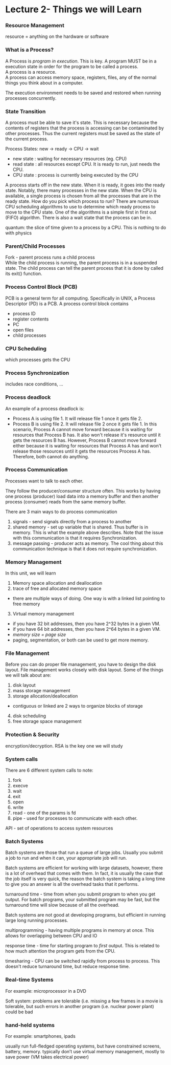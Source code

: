 Lecture 2- Things we will Learn
===============================

### Resource Management
resource = anything on the hardware or software  
### What is a Process?
A Process is *program in execution*. This is key. A program MUST be in a execution state in order for the program to be called a process.   
A process is a resource.  
A process can access memory space, registers, files, any of the normal things you think about in a computer.

The execution environment needs to be saved and restored when running processes concurrently.

### State Transition
A process must be able to save it's state. This is necessary because the contents of registers that the process is accessing can be contaminated by other processes. Thus the current registers must be saved as the state of the current process.

Process States: new -> ready -> CPU -> wait  

* new state : waiting for necessary resources (eg. CPU)
* read state : all resources except CPU. It is ready to run, just needs the CPU.
* CPU state : process is currently being executed by the CPU

A process starts off in the new state. When it is ready, it goes into the ready state. Notably, there many processes in the new state. When the CPU is available, a single process is chosen from all the processes that are in the ready state. How do you pick which process to run? There are numerous CPU scheduling algorithms to use to determine which ready process to move to the CPU state. One of the algorithms is a simple first in first out (FIFO) algorithm. There is also a wait state that the process can be in.

quantum: the slice of time given to a process by a CPU. This is nothing to do with physics


### Parent/Child Processes
Fork - parent process runs a child process  
While the child process is running, the parent process is in a suspended state. The child process can tell the parent process that it is done by called its exit() function.

### Process Control Block (PCB)
PCB is a general term for all computing. Specifically in UNIX, a Process Descriptor (PD) is a PCB. A process control block contains
* process ID
* register contents
* PC
* open files
* child processes
### CPU Scheduling
which processes gets the CPU
### Process Synchronization
includes race conditions, ...
### Process deadlock
An example of a process deadlock is:
* Process A is using file 1. It will release file 1 once it gets file 2.
* Process B is using file 2. It will release file 2 once it gets file 1.
In this scenario, Process A cannot move forward because it is waiting for resources that Process B has. It also won't release it's resource until it gets the resources B has. However, Process B cannot move forward either because it is waiting for resources that Process A has and won't release those resources until it gets the resources Process A has. Therefore, both cannot do anything.   

### Process Communication
Processes want to talk to each other.

They follow the producer/consumer structure often. This works by having one process (producer) load data into a memory buffer and then another process (consumer) reads from the same memory buffer.   

There are 3 main ways to do process communication
1. signals - send signals directly from a process to another
2. shared memory - set up variable that is shared. Thus buffer is in memory. This is what the example above describes. Note that the issue with this communication is that it requires Synchronization.
3. message passing - producer acts as memory. The cool thing about this communication technique is that it does not require synchronization.

### Memory Management
In this unit, we will learn
1. Memory space allocation and deallocation
2. trace of free and allocated memory space
  * there are multiple ways of doing. One way is with a linked list pointing to free memory
3. Virtual memory management
  * if you have 32 bit addresses, then you have 2^32 bytes in a given VM.
  * if you have 64 bit addresses, then you have 2^64 bytes in a given VM.
  * *memory size = page size*
  * paging, segmentation, or both can be used to get more memory.
### File Management
Before you can do proper file management, you have to design the disk layout. File management works closely with disk layout.
Some of the things we will talk about are:
1. disk layout
2. mass storage management
3. storage allocation/deallocation
  * contiguous or linked are 2 ways to organize blocks of storage
4. disk scheduling
5. free storage space management
### Protection & Security
encryption/decryption. RSA is the key one we will study

### System calls
There are 6 different system calls to note:
1. fork
2. execve
3. wait
4. exit
5. open
6. write
7. read - one of the params is fd
8. pipe - used for processes to communicate with each other.

API - set of operations to access system resources

### Batch Systems
Batch systems are those that run a queue of large jobs. Usually you submit a job to run and when it can, your appropriate job will run.

Batch systems are efficient for working with large datasets, however, there is a lot of overhead that comes with them. In fact, it is usually the case that the job itself is very quick, the reason the batch system is taking a long time to give you an answer is all the overhead tasks that it performs.

turnaround time - time from when you submit program to when you get output. For batch programs, your submitted program may be fast, but the turnaround time will slow because of all the overhead.

Batch systems are not good at developing programs, but efficient in running large long running processes.

multiprogramming - having multiple programs in memory at once. This allows for overlapping between CPU and IO

response time - time for starting program to *first* output. This is related to how much attention the program gets from the CPU.

timesharing - CPU can be switched rapidly from process to process. This doesn't reduce turnaround time, but reduce response time.

### Real-time Systems
For example: microprocessor in a DVD

Soft system: problems are tolerable (i.e. missing a few frames in a movie is tolerable, but such errors in another program (i.e. nuclear power plant) could be bad


### hand-held systems
For example: smartphones, ipads

usually run full-fledged operating systems, but have constrained screens, battery, memory. typically don’t use virtual memory management, mostly to save power (VM takes electrical power)
